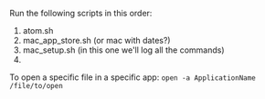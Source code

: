 

Run the following scripts in this order:

1. atom.sh
2. mac_app_store.sh (or mac with dates?)
3. mac_setup.sh (in this one we'll log all the commands)
4.




To open a specific file in a specific app:
`open -a ApplicationName /file/to/open`
